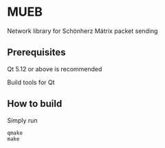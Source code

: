 # MUEB
Network library for Schönherz Mátrix packet sending

## Prerequisites
Qt 5.12 or above is recommended

Build tools for Qt

## How to build
Simply run
```
qmake
make
```